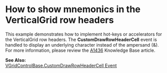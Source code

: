 # How to show mnemonics in the VerticalGrid row headers


<p>This example demonstrates how to implement hot-keys or accelerators for the VerticalGrid row headers. The <strong>CustomDrawRowHeaderCell</strong> event is handled to display an underlying character instead of the ampersand (&). For more information, please review the <a href="https://www.devexpress.com/Support/Center/p/A1436">A1436</a> Knowledge Base article.</p><p><strong>See Also:</strong><br />
<a href="http://documentation.devexpress.com/#WindowsForms/DevExpressXtraVerticalGridVGridControlBase_CustomDrawRowHeaderCelltopic">VGridControlBase.CustomDrawRowHeaderCell Event</a></p>

<br/>


